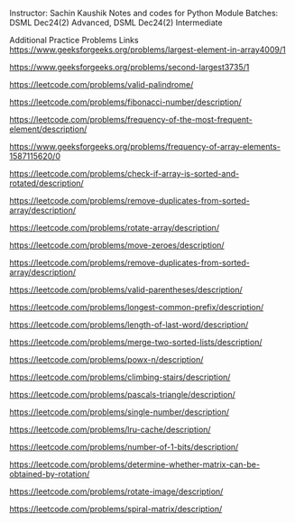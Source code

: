 Instructor: Sachin Kaushik
Notes and codes for Python Module
Batches: DSML Dec24(2) Advanced, DSML Dec24(2) Intermediate


Additional Practice Problems Links
https://www.geeksforgeeks.org/problems/largest-element-in-array4009/1

https://www.geeksforgeeks.org/problems/second-largest3735/1

https://leetcode.com/problems/valid-palindrome/

https://leetcode.com/problems/fibonacci-number/description/

https://leetcode.com/problems/frequency-of-the-most-frequent-element/description/

https://www.geeksforgeeks.org/problems/frequency-of-array-elements-1587115620/0

https://leetcode.com/problems/check-if-array-is-sorted-and-rotated/description/

https://leetcode.com/problems/remove-duplicates-from-sorted-array/description/

https://leetcode.com/problems/rotate-array/description/

https://leetcode.com/problems/move-zeroes/description/

https://leetcode.com/problems/remove-duplicates-from-sorted-array/description/

https://leetcode.com/problems/valid-parentheses/description/

https://leetcode.com/problems/longest-common-prefix/description/

https://leetcode.com/problems/length-of-last-word/description/

https://leetcode.com/problems/merge-two-sorted-lists/description/

https://leetcode.com/problems/powx-n/description/

https://leetcode.com/problems/climbing-stairs/description/

https://leetcode.com/problems/pascals-triangle/description/

https://leetcode.com/problems/single-number/description/

https://leetcode.com/problems/lru-cache/description/

https://leetcode.com/problems/number-of-1-bits/description/

https://leetcode.com/problems/determine-whether-matrix-can-be-obtained-by-rotation/

https://leetcode.com/problems/rotate-image/description/

https://leetcode.com/problems/spiral-matrix/description/
